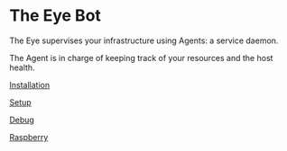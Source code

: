 # The Eye Bot

The Eye supervises your infrastructure using Agents: a service daemon.

The Agent is in charge of keeping track of your resources and the host health.

[Installation](installation.md)

[Setup](setup.md)

[Debug](debug.md)

[Raspberry](https://docs.theeye.io/the-eye-bot/raspberry)

